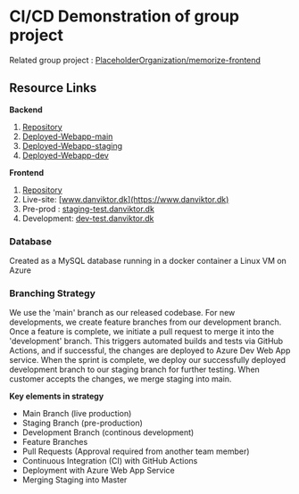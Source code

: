 # CI/CD Demonstration of group project
Related group project : [PlaceholderOrganization/memorize-frontend](https://github.com/PlaceholderOrganization/memorize-frontend)

## Resource Links
**Backend**
1) [Repository](https://github.com/davijoe/memorize-backend)
2) [Deployed-Webapp-main](main-backend-memorize.azurewebsites.net)
3) [Deployed-Webapp-staging](staging-backend-webapp.azurewebsites.net)
4) [Deployed-Webapp-dev](dev-backend-memorize.azurewebsites.net)
   

**Frontend**
1) [Repository](https://github.com/davijoe/memorize-frontend)
2) Live-site: [www.danviktor.dk](https://www.danviktor.dk)
3) Pre-prod : [staging-test.danviktor.dk](https://staging-test.danviktor.dk)
4) Development: [dev-test.danviktor.dk](https://dev-test.danviktor.dk)

### Database
Created as a MySQL database running in a docker container a Linux VM on Azure

### Branching Strategy
We use the 'main' branch as our released codebase. For new developments, we create feature branches from our development branch. Once a feature is complete, we initiate a pull request to merge it into the 'development' branch. This triggers automated builds and tests via GitHub Actions, and if successful, the changes are deployed to Azure Dev Web App service. When the sprint is complete, we deploy our successfully deployed development branch to our staging branch for further testing. When customer accepts the changes, we merge staging into main.

**Key elements in strategy**
 - Main Branch (live production)
 - Staging Branch (pre-production)
 - Development Branch (continous development)
 - Feature Branches
 - Pull Requests (Approval required from another team member)
 - Continuous Integration (CI) with GitHub Actions
 - Deployment with Azure Web App Service
 - Merging Staging into Master